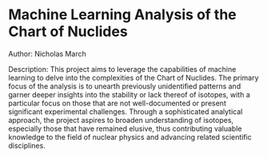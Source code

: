 # Machine Learning Analysis of the Chart of Nuclides

Author: Nicholas March

Description:
This project aims to leverage the capabilities of machine learning to delve into the complexities of the Chart of Nuclides. The primary focus of the analysis is to unearth previously unidentified patterns and garner deeper insights into the stability or lack thereof of isotopes, with a particular focus on those that are not well-documented or present significant experimental challenges. Through a sophisticated analytical approach, the project aspires to broaden understanding of isotopes, especially those that have remained elusive, thus contributing valuable knowledge to the field of nuclear physics and advancing related scientific disciplines.
